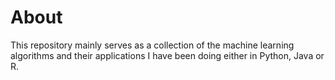 About
===
This repository mainly serves as a collection of the machine learning algorithms and their applications I have been doing either in Python, Java or R.


